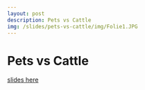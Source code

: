```yaml
---
layout: post
description: Pets vs Cattle
img: /slides/pets-vs-cattle/img/Folie1.JPG
---
```


# Pets vs Cattle

[slides here](//ecke.lt/slides/pets-vs-cattle)
